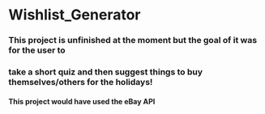 # Wishlist_Generator

<h3> This project is unfinished at the moment but the goal of it was for the user to </h3> 
<h3> take a short quiz and then suggest things to buy themselves/others for the holidays! </h3>

<h4> This project would have used the eBay API </h4> 
